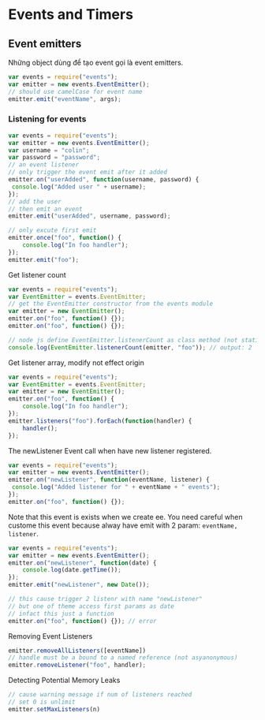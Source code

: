 # Events and Timers
## Event emitters
Những object dùng để tạo event gọi là event emitters.

```javascript
var events = require("events");
var emitter = new events.EventEmitter();
// should use camelCase for event name
emitter.emit("eventName", args);
```

### Listening for events

```javascript
var events = require("events");
var emitter = new events.EventEmitter();
var username = "colin";
var password = "password";
// an event listener
// only trigger the event emit after it added
emitter.on("userAdded", function(username, password) {
 console.log("Added user " + username);
});
// add the user
// then emit an event
emitter.emit("userAdded", username, password);

// only excute first emit
emitter.once("foo", function() {
    console.log("In foo handler");
});
emitter.emit("foo");
```

Get listener count
```javascript
var events = require("events");
var EventEmitter = events.EventEmitter;
// get the EventEmitter constructor from the events module
var emitter = new EventEmitter();
emitter.on("foo", function() {});
emitter.on("foo", function() {});

// node js define EventEmitter.listenerCount as class method (not static)
console.log(EventEmitter.listenerCount(emitter, "foo")); // output: 2
```
Get listener array, modify not effect origin
```javascript
var events = require("events");
var EventEmitter = events.EventEmitter;
var emitter = new EventEmitter();
emitter.on("foo", function() { 
    console.log("In foo handler"); 
});
emitter.listeners("foo").forEach(function(handler) {
    handler();
});
```

The newListener Event call when have new listener registered.

```javascript
var events = require("events");
var emitter = new events.EventEmitter();
emitter.on("newListener", function(eventName, listener) {
 console.log("Added listener for " + eventName + " events");
});
emitter.on("foo", function() {});
```

Note that this event is exists when we create ee.
You need careful when custome this event because alway have emit with 2 param: ```eventName, listener```.
```javascript
var events = require("events");
var emitter = new events.EventEmitter();
emitter.on("newListener", function(date) {
    console.log(date.getTime());
});
emitter.emit("newListener", new Date());

// this cause trigger 2 listenr with name "newListener"
// but one of theme access first params as date
// infact this just a function
emitter.on("foo", function() {}); // error
```

Removing Event Listeners
```javascript
emitter.removeAllListeners([eventName])
// handle must be a bound to a named reference (not asyanonymous)
emitter.removeListener("foo", handler);
```


Detecting Potential Memory Leaks
```javascript
// cause warning message if num of listeners reached
// set 0 is unlimit
emitter.setMaxListeners(n)
```
